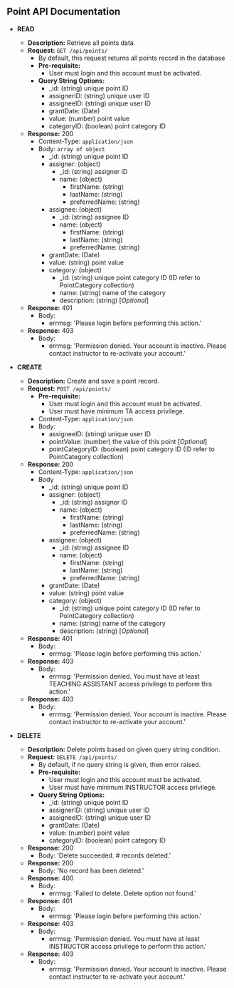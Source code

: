 Point API Documentation
------------

+ **READ**
    + **Description:** Retrieve all points data.
    + **Request:** ```GET /api/points/```
        + By default, this request returns all points record in the database
        + **Pre-requisite:**
            + User must login and this account must be activated.
        + **Query String Options:**
            + _id: (string) unique point ID
            + assignerID: (string) unique user ID
            + assigneeID: (string) unique user ID
            + grantDate: (Date)
            + value: (number) point value
            + categoryID: (boolean) point category ID
    + **Response:** 200
        + Content-Type: ```application/json```
        + Body: ```array of object```
            + _id: (string) unique point ID
            + assigner: (object)
                + _id: (string) assigner ID
                + name: (object)
                    + firstName: (string)
                    + lastName: (string)
                    + preferredName: (string)
            + assignee: (object)
                + _id: (string) assignee ID
                + name: (object)
                    + firstName: (string)
                    + lastName: (string)
                    + preferredName: (string)
            + grantDate: (Date) 
            + value: (string) point value
            + category: (object)
                + _id: (string) unique point category ID (ID refer to PointCategory collection)
                + name: (string) name of the category
                + description: (string) [_Optional_]
    + **Response:** 401
        + Body:
            + errmsg: 'Please login before performing this action.'
    + **Response:** 403
        + Body:
            + errmsg: 'Permission denied. Your account is inactive. Please contact instructor to re-activate your account.'
            
+ **CREATE**
    + **Description:** Create and save a point record.
    + **Request:** ```POST /api/points/```
        + **Pre-requisite:**
            + User must login and this account must be activated.
            + User must have minimum TA access privilege.
        + Content-Type: ```application/json```
        + Body:
            + assigneeID: (string) unique user ID
            + pointValue: (number) the value of this point [_Optional_]
            + pointCategoryID: (boolean) point category ID (ID refer to PointCategory collection)
    + **Response:** 200
        + Content-Type: ```application/json```
        + Body
            + _id: (string) unique point ID
            + assigner: (object)
                + _id: (string) assigner ID
                + name: (object)
                    + firstName: (string)
                    + lastName: (string)
                    + preferredName: (string)
            + assignee: (object)
                + _id: (string) assignee ID
                + name: (object)
                    + firstName: (string)
                    + lastName: (string)
                    + preferredName: (string)
            + grantDate: (Date) 
            + value: (string) point value
            + category: (object)
                + _id: (string) unique point category ID (ID refer to PointCategory collection)
                + name: (string) name of the category
                + description: (string) [_Optional_]
    + **Response:** 401
        + Body:
            + errmsg: 'Please login before performing this action.'
    + **Response:** 403
        + Body:
            + errmsg: 'Permission denied. You must have at least TEACHING ASSISTANT access privilege to perform this action.'
    + **Response:** 403
        + Body:
            + errmsg: 'Permission denied. Your account is inactive. Please contact instructor to re-activate your account.'

+ **DELETE**
    + **Description:** Delete points based on given query string condition.
    + **Request:** ```DELETE /api/points/```
        + By default, if no query string is given, then error raised.
        + **Pre-requisite:**
            + User must login and this account must be activated.
            + User must have minimum INSTRUCTOR access privilege.
        + **Query String Options:**
            + _id: (string) unique point ID
            + assignerID: (string) unique user ID
            + assigneeID: (string) unique user ID
            + grantDate: (Date)
            + value: (number) point value
            + categoryID: (boolean) point category ID
    + **Response:** 200
        + Body: 'Delete succeeded. # records deleted.'
    + **Response:** 200
        + Body: 'No record has been deleted.'
    + **Response:** 400
        + Body:
            + errmsg: 'Failed to delete. Delete option not found.'
    + **Response:** 401
        + Body:
            + errmsg: 'Please login before performing this action.'
    + **Response:** 403
        + Body:
            + errmsg: 'Permission denied. You must have at least INSTRUCTOR access privilege to perform this action.'
    + **Response:** 403
        + Body:
            + errmsg: 'Permission denied. Your account is inactive. Please contact instructor to re-activate your account.'
